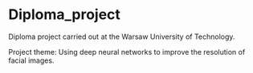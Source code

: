 # Diploma_project


Diploma project carried out at the Warsaw University of Technology.

Project theme: Using deep neural networks to improve the resolution of facial images.
